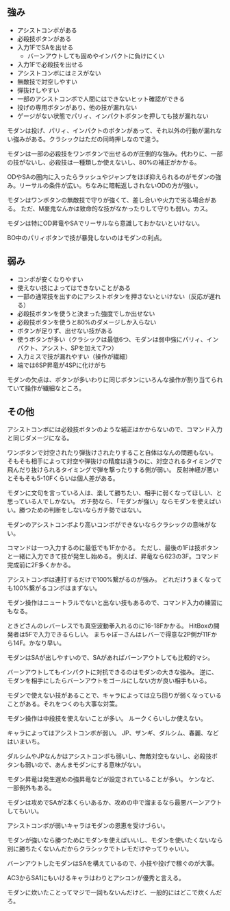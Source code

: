 ## 強み

- アシストコンボがある
- 必殺技ボタンがある
- 入力1FでSAを出せる
  - バーンアウトしても固めやインパクトに負けにくい
- 入力1Fで必殺技を出せる
- アシストコンボにはミスがない
- 無敵技で対空しやすい
- 弾抜けしやすい
- 一部のアシストコンボで人間にはできないヒット確認ができる
- 投げの専用ボタンがあり、他の技が漏れない
- ゲージがない状態でパリィ、インパクトボタンを押しても技が漏れない

モダンは投げ、パリィ、インパクトのボタンがあって、それ以外の行動が漏れない強みがある。クラシックはただの同時押しなので違う。

モダンは一部の必殺技をワンボタンで出せるのが圧倒的な強み。代わりに、一部の技がないし、必殺技は一種類しか使えないし、80%の補正がかかる。

ODやSAの圏内に入ったらラッシュやジャンプをほぼ抑えられるのがモダンの強み。リーサルの条件が広い。ちなみに暗転返しされないODの方が強い。

モダンはワンボタンの無敵技で守りが強くて、差し合いや火力で劣る場合がある。
ただ、M豪鬼なんかは致命的な技がなかったりして守りも弱い。カス。

モダンは特にOD昇竜やSAでリーサルなら意識しておかないといけない。

BO中のパリィボタンで技が暴発しないのはモダンの利点。

## 弱み

- コンボが安くなりやすい
- 使えない技によってはできないことがある
- 一部の通常技を出すのにアシストボタンを押さないといけない（反応が遅れる）
- 必殺技ボタンを使うと決まった強度でしか出せない
- 必殺技ボタンを使うと80%のダメージしか入らない
- ボタンが足りず、出せない技がある
- 使うボタンが多い（クラシックは最低6つ、モダンは弱中強にパリィ、インパクト、アシスト、SPを加えて7つ）
- 入力ミスで技が漏れやすい（操作が繊細）
- 端では6SP昇竜が4SPに化けがち

モダンの欠点は、ボタンが多いわりに同じボタンにいろんな操作が割り当てられていて操作が繊細なところ。

## その他

アシストコンボには必殺技ボタンのような補正はかからないので、コマンド入力と同じダメージになる。

ワンボタンで対空されたり弾抜けされたりすること自体はなんの問題もない。
そもそも相手によって対空や弾抜けの精度は違うのに、対空されるタイミングで飛んだり抜けられるタイミングで弾を撃ったりする側が弱い。
反射神経が悪いとそもそも5-10Fくらいは個人差がある。

モダンに文句を言っている人は、楽して勝ちたい、相手に弱くなってほしい、と思っている人でしかない。
ガチ勢なら、「モダンが強い」ならモダンを使えばいい。勝つための判断をしないならガチ勢ではない。

モダンのアシストコンボより高いコンボができないならクラシックの意味がない。

コマンドは一つ入力するのに最低でも1Fかかる。
ただし、最後の1Fは技ボタンと一緒に入力できて技が発生し始める。
例えば、昇竜なら623の3F。コマンド完成前に2F多くかかる。

アシストコンボは連打するだけで100%繋がるのが強み。
どれだけうまくなっても100%繋がるコンボはまずない。

モダン操作はニュートラルでないと出ない技もあるので、コマンド入力の練習にもなる。

ときどさんのレバーレスでも真空波動拳入れるのに16-18Fかかる。
HitBoxの開発者は5Fで入力できるらしい。
まちゃぼーさんはレバーで得意な2P側が11Fから14F。かなり早い。

モダンはSAが出しやすいので、SAがあればバーンアウトしても比較的マシ。

バーンアウトしてもインパクトに対抗できるのはモダンの大きな強み。
逆に、モダンを相手にしたらバーンアウトをゴールにしない方が良い相手もいる。

モダンで使えない技があることで、キャラによっては立ち回りが弱くなっていることがある。それをつくのも大事な対策。

モダン操作は中段技を使えないことが多い。
ルークくらいしか使えない。

キャラによってはアシストコンボが弱い。
JP、ザンギ、ダルシム、春麗、などはいまいち。

ダルシムやJPなんかはアシストコンボも弱いし、無敵対空もないし、必殺技ボタンも弱いので、あんまモダンにする意味がない。

モダン昇竜は発生遅めの強昇竜などが設定されていることが多い。
ケンなど、一部例外もある。

モダンは攻めでSAが2本くらいあるか、攻めの中で溜まるなら最悪バーンアウトしてもいい。

アシストコンボが弱いキャラはモダンの恩恵を受けづらい。

モダンが強いなら勝つためにモダンを使えばいいし、モダンを使いたくないなら別に勝ちたくないんだからクラシックでトレモだけやってりゃいい。

バーンアウトしたモダンはSAを構えているので、小技や投げで稼ぐのが大事。

AC3からSA1にもいけるキャラはわりとアシコンが優秀と言える。

モダンに炊いたことってマジで一回もないんだけど、一般的にはどこで炊くんだろ。
